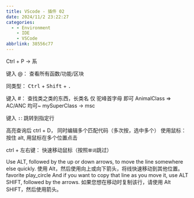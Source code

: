 ```yaml
---
title: VScode - 插件 02
date: 2024/11/2 23:22:27
categories:
  - - Environment
    - IDE
    - VSCode
abbrlink: 38556c77
---
```

Ctrl + P -> 系

键入 @： 查看所有函数/功能/区块

同类型： <kbd>Ctrl</kbd> + <kbd>Shift</kbd> + <kbd>.</kbd>

键入 #： 查找类之类的东西，长类名 仅 驼峰首字母 即可 AnimalClass => AC/ANC 均可~ mySuperClass -> msc

键入 <kbd>:</kbd>: 跳转到指定行

高亮查询后 ctrl + D， 同时编辑多个匹配代码（多次按，选中多个）
使用鼠标： 按住 alt, 用鼠标在多个位置点击

ctrl + 左右键： 快速移动鼠标（按照`单词`跳过）

Use ALT, followed by the up or down arrows, to move the line somewhere else quickly. 
使用 Alt，然后使用向上或向下箭头，将线快速移动到其他位置。
favorite
play_circle
And if you want to copy that line as you move it, use ALT SHIFT, followed by the arrows. 
如果您想在移动时复制该行，请使用 Alt SHIFT，然后使用箭头。